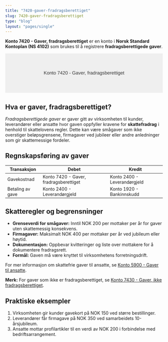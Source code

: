 ```yaml
---
title: "7420-gaver-fradragsberettiget"
slug: 7420-gaver-fradragsberettiget
type: "blog"
layout: "pages/single"
---
```


**Konto 7420 - Gaver, fradragsberettiget** er en konto i **Norsk Standard Kontoplan (NS 4102)** som brukes til å registrere **fradragsberettigede gaver**.

![Illustrasjon av konto 7420 Gaver, fradragsberettiget](7420-gaver-fradragsberettiget-image.svg)

## Hva er gaver, fradragsberettiget?

*Fradragsberettigede gaver* er gaver gitt av virksomheten til kunder, leverandører eller ansatte hvor gaven oppfyller kravene for **skattefradrag** i henhold til skattelovens regler. Dette kan være smågaver som ikke overstiger beløpsgrensene, firmagaver ved jubileer eller andre anledninger som gir skattemessige fordeler.

## Regnskapsføring av gaver

| Transaksjon             | Debet                                  | Kredit                       |
|-------------------------|----------------------------------------|------------------------------|
| Gavekostnad             | Konto 7420 - Gaver, fradragsberettiget | Konto 2400 - Leverandørgjeld |
| Betaling av gave        | Konto 2400 - Leverandørgjeld           | Konto 1920 - Bankinnskudd    |

## Skatteregler og begrensninger

* **Grenseverdi for smågaver:** Inntil NOK 200 per mottaker per år for gaver uten skattemessig konsekvens.
* **Firmagaver:** Maksimalt NOK 400 per mottaker per år ved jubileum eller høytid.
* **Dokumentasjon:** Oppbevar kvitteringer og liste over mottakere for å dokumentere fradragsrett.
* **Formål:** Gaven må være knyttet til virksomhetens forretningsdrift.

For mer informasjon om skattefrie gaver til ansatte, se [Konto 5900 - Gaver til ansatte](/blogs/kontoplan/5900-gaver-til-ansatte "Konto 5900 - Gaver til ansatte").

**Merk:** For gaver som ikke er fradragsberettiget, se [Konto 7430 - Gaver, ikke fradragsberettiget](/blogs/kontoplan/7430-gaver-ikke-fradragsberettiget "Konto 7430 - Gaver, ikke fradragsberettiget").

## Praktiske eksempler

1. Virksomheten gir kunder gavekort på NOK 150 ved større bestillinger.
2. Leverandører får firmagave på NOK 350 ved samarbeidets 10-årsjubileum.
3. Ansatte mottar profilartikler til en verdi av NOK 200 i forbindelse med bedriftsarrangement.
